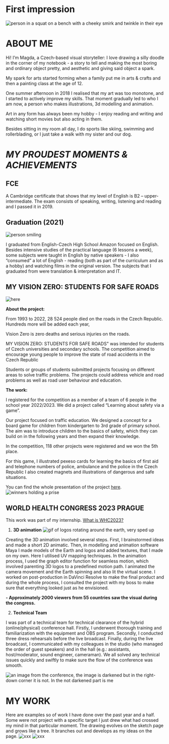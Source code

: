 # First impression

![person in a squat on a bench with a cheeky smirk and twinkle in their eye ](images-01/IMG_0708.JPG)
# **ABOUT ME**

Hi! I’m Magda, a Czech-based visual storyteller: I love drawing a silly doodle in the corner of my notebook - a story to tell and making the most boring and ordinary object pretty, and aesthetic and giving said object a spark.

My spark for arts started forming when a family put me in arts & crafts and then a painting class at the age of 12. 

One summer afternoon in 2018 I realised that my art was too monotone, and I started to actively improve my skills. That moment gradually led to who I am now, a person who makes illustrations, 3d modelling and animation.

Art in any form has always been my hobby - I enjoy reading and writing and watching short movies but also acting in them. 

Besides sitting in my room all day, I do sports like skiing, swimming and rollerblading, or I just take a walk with my sister and our dog.


# *MY PROUDEST MOMENTS & ACHIEVEMENTS*


## FCE 
A Cambridge certificate that shows that my level of English is B2 – upper-intermediate.
The exam consists of speaking, writing, listening and reading and I passed it in 2019.


## Graduation (2021)

![person smiling](images-01/20210611_amazon_158_0425.jpg)


I graduated from English-Czech High School Amazon focused on English. Besides intensive studies of the practical language (6 lessons a week), some subjects were taught in English by native speakers - I also “consumed” a lot of English - reading (both as part of the curriculum and as a hobby) and watching films in the original version. 
The subjects that I graduated from were translation & interpretation and IT.


## MY VISION ZERO: STUDENTS FOR SAFE ROADS
![here](images-01/v0-ilustrace.png)

**About the project:**

From 1993 to 2022, 28 524 people died on the roads in the Czech Republic. Hundreds more will be added each year,

Vision Zero is zero deaths and serious injuries on the roads.


MY VISION ZERO: STUDENTS FOR SAFE ROADS" was intended for students of Czech universities and secondary schools. The competition aimed to encourage young people to improve the state of road accidents in the Czech Republic

Students or groups of students submitted projects focusing on different areas to solve traffic problems. The projects could address vehicle and road problems as well as road user behaviour and education.

**The work:**

I registered for the competition as a member of a team of 6 people in the school year 2022/2023.  We did a project called “Learning about safety via a game”. 

Our project focused on traffic education. We designed a concept for a board game for children from kindergarten to 3rd grade of primary school. The aim was to introduce children to the basics of safety, which they can build on in the following years and then expand their knowledge.

In the competition, 118 other projects were registered and we won the 5th place. 

For this game, I illustrated pexeso cards for learning the basics of first aid and telephone numbers of police, ambulance and the police in the Czech Republic I also created magnets and illustrations of dangerous and safe situations.

You can find the whole presentation of the project [here](https://www.mojevizenula.cz/app/webroot/files/editor/files/MV0%205%20dokumenty/MV0_5_Kydalkova_VSKK_Bezpecnost%20hrou.pdf).
![winners holding a prise ](images-01/MV0_foto_vyherci_5.jpg)







## WORLD HEALTH CONGRESS 2023 PRAGUE

This work was part of my internship. [What is WHC2023?](https://www.whc2023prague.com)


1.  **3D animation**
![gif of logos rotating around the earth, very sped up](images-01/animace-log-prolinacka-changed-1.gif)

Creating the 3D animation involved several steps. First, I brainstormed ideas and made a short 2D animatic. Then, in modelling and animation software Maya I made models of the Earth and logos and added textures, that I made on my own. Here I utilised UV mapping techniques.
In the animation process, I used the graph editor function for seamless motion, which involved parenting 3D logos to a predefined motion path.  I animated the camera movement and the Earth spinning and also lit the virtual scene.
I worked on post-production in DaVinci Resolve to make the final product and during the whole process, I consulted the project with my boss to make sure that everything looked just as he envisioned. 



**-	Approximately 2000 viewers from 55 countries saw the visual during the congress.**

2. **Technical Team**

I was part of a technical team for technical clearance of the hybrid (online/physical) conference hall. Firstly, I underwent thorough training and familiarization with the equipment and OBS program. Secondly, I conducted three dress rehearsals before the live broadcast.
Finally, during the live broadcast, I communicated with my colleagues in the studio (who managed the order of guest speakers) and in the hall (e.g.: assistants, host/moderator, sound engineer, cameraman). We all solved any technical issues  quickly and swiftly to make sure the flow of the conference was smooth. 


![an image from the conference, the image is darkened but in the right-down corner it is not. In the not darkened part is me ](images-01/focused_on_the_corner.png)


# MY WORK
Here are examples so of work I have done over the past year and a half. Some were not project with a specific target I just drew what had crossed my mind in that particular moment. The drawing evolves on the sketch page and grows like a tree. It branches out and develops as my ideas on the page.
![xxx](images-01/eheheh4.png)
![xxx](images-01/my_fan_art.png)

